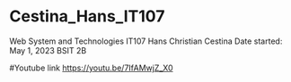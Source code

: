 # Cestina_Hans_IT107
Web System and Technologies IT107
Hans Christian Cestina
Date started: May 1, 2023
BSIT 2B

#Youtube link
https://youtu.be/7IfAMwjZ_X0
